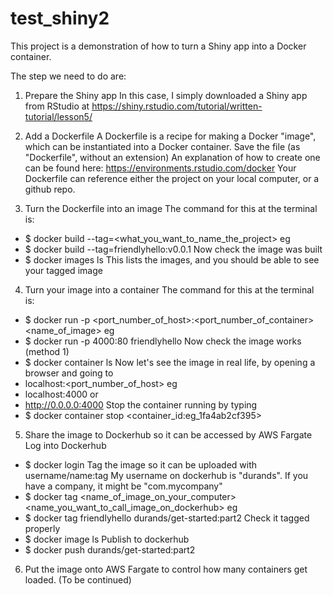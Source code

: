 # test_shiny2

This project is a demonstration of how to turn a Shiny app into a Docker container.

The step we need to do are:

1. Prepare the Shiny app
In this case, I simply downloaded a Shiny app from RStudio at https://shiny.rstudio.com/tutorial/written-tutorial/lesson5/

2. Add a Dockerfile
A Dockerfile is a recipe for making a Docker "image", which can be instantiated into a Docker container.
Save the file (as "Dockerfile", without an extension)
An explanation of how to create one can be found here: https://environments.rstudio.com/docker
Your Dockerfile can reference either the project on your local computer, or a github repo.

3. Turn the Dockerfile into an image
The command for this at the terminal is:
* $  docker build --tag=<what_you_want_to_name_the_project>
eg
* $   docker build --tag=friendlyhello:v0.0.1
Now check the image was built
* $ docker images ls 
This lists the images, and you should be able to see your tagged image

4. Turn your image into a container
The command for this at the terminal is:
* $ docker run -p <port_number_of_host>:<port_number_of_container> <name_of_image>
eg
* $ docker run -p 4000:80 friendlyhello
Now check the image works (method 1)
* $ docker container ls
Now let's see the image in real life, by opening a browser and going to
* localhost:<port_number_of_host>
eg
* localhost:4000
or
* http://0.0.0.0:4000
Stop the container running by typing
* $ docker container stop <container_id:eg_1fa4ab2cf395>

5. Share the image to Dockerhub so it can be accessed by AWS Fargate
Log into Dockerhub
* $  docker login
Tag the image so it can be uploaded with username/name:tag
My username on dockerhub is "durands". If you have a company, it might be "com.mycompany"
* $ docker tag <name_of_image_on_your_computer> <name_you_want_to_call_image_on_dockerhub>
eg
* $ docker tag friendlyhello durands/get-started:part2
Check it tagged properly
* $ docker image ls
Publish to dockerhub
* $ docker push durands/get-started:part2

6. Put the image onto AWS Fargate to control how many containers get loaded.
(To be continued)
